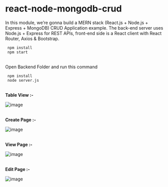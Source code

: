 # react-node-mongodb-crud
In this module, we’re gonna build a MERN stack (React.js + Node.js + Express + MongoDB) CRUD Application example. The back-end server uses Node.js + Express for REST APIs, front-end side is a React client with React Router, Axios &amp; Bootstrap.

```
 npm install
 npm start
```

<br>
Open Backend Folder and run this command
<br>

```
 npm install
 node server.js
```

<br>
<b>Table View :- </b>

![image](https://user-images.githubusercontent.com/49555360/119664866-691bf380-be51-11eb-9719-7493f6a2b94d.png)

<br>
<b>Create Page :- </b>

![image](https://user-images.githubusercontent.com/49555360/119664929-7b962d00-be51-11eb-9ed9-ce9239e0637d.png)

<br>
<b>View Page :- </b>

![image](https://user-images.githubusercontent.com/49555360/119681030-54465c80-be5f-11eb-8150-50f96997f8c8.png)

<br>
<b>Edit Page :- </b>

![image](https://user-images.githubusercontent.com/49555360/119681054-5c9e9780-be5f-11eb-97d3-c42494b5c4bb.png)
